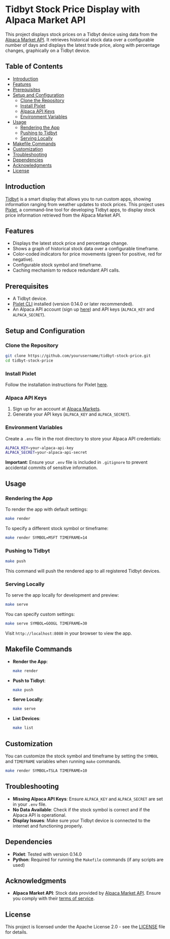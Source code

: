 
# Tidbyt Stock Price Display with Alpaca Market API

This project displays stock prices on a Tidbyt device using data from the [Alpaca Market API](https://alpaca.markets/). It retrieves historical stock data over a configurable number of days and displays the latest trade price, along with percentage changes, graphically on a Tidbyt device.

## Table of Contents

- [Introduction](#introduction)
- [Features](#features)
- [Prerequisites](#prerequisites)
- [Setup and Configuration](#setup-and-configuration)
  - [Clone the Repository](#clone-the-repository)
  - [Install Pixlet](#install-pixlet)
  - [Alpaca API Keys](#alpaca-api-keys)
  - [Environment Variables](#environment-variables)
- [Usage](#usage)
  - [Rendering the App](#rendering-the-app)
  - [Pushing to Tidbyt](#pushing-to-tidbyt)
  - [Serving Locally](#serving-locally)
- [Makefile Commands](#makefile-commands)
- [Customization](#customization)
- [Troubleshooting](#troubleshooting)
- [Dependencies](#dependencies)
- [Acknowledgments](#acknowledgments)
- [License](#license)

## Introduction

[Tidbyt](https://tidbyt.com/) is a smart display that allows you to run custom apps, showing information ranging from weather updates to stock prices. This project uses [Pixlet](https://github.com/tidbyt/pixlet), a command-line tool for developing Tidbyt apps, to display stock price information retrieved from the Alpaca Market API.

## Features

- Displays the latest stock price and percentage change.
- Shows a graph of historical stock data over a configurable timeframe.
- Color-coded indicators for price movements (green for positive, red for negative).
- Configurable stock symbol and timeframe.
- Caching mechanism to reduce redundant API calls.

## Prerequisites

- A Tidbyt device.
- [Pixlet CLI](https://github.com/tidbyt/pixlet) installed (version 0.14.0 or later recommended).
- An Alpaca API account (sign up [here](https://alpaca.markets/)) and API keys (`ALPACA_KEY` and `ALPACA_SECRET`).

## Setup and Configuration

### Clone the Repository

```bash
git clone https://github.com/yourusername/tidbyt-stock-price.git
cd tidbyt-stock-price
```

### Install Pixlet

Follow the installation instructions for Pixlet [here](https://github.com/tidbyt/pixlet#installation).

### Alpaca API Keys

1. Sign up for an account at [Alpaca Markets](https://alpaca.markets/).
2. Generate your API keys (`ALPACA_KEY` and `ALPACA_SECRET`).

### Environment Variables

Create a `.env` file in the root directory to store your Alpaca API credentials:

```bash
ALPACA_KEY=your-alpaca-api-key
ALPACA_SECRET=your-alpaca-api-secret
```

**Important**: Ensure your `.env` file is included in `.gitignore` to prevent accidental commits of sensitive information.

## Usage

### Rendering the App

To render the app with default settings:

```bash
make render
```

To specify a different stock symbol or timeframe:

```bash
make render SYMBOL=MSFT TIMEFRAME=14
```

### Pushing to Tidbyt

```bash
make push
```

This command will push the rendered app to all registered Tidbyt devices.

### Serving Locally

To serve the app locally for development and preview:

```bash
make serve
```

You can specify custom settings:

```bash
make serve SYMBOL=GOOGL TIMEFRAME=30
```

Visit `http://localhost:8080` in your browser to view the app.

## Makefile Commands

- **Render the App**:

  ```bash
  make render
  ```

- **Push to Tidbyt**:

  ```bash
  make push
  ```

- **Serve Locally**:

  ```bash
  make serve
  ```

- **List Devices**:

  ```bash
  make list
  ```

## Customization

You can customize the stock symbol and timeframe by setting the `SYMBOL` and `TIMEFRAME` variables when running `make` commands.

```bash
make render SYMBOL=TSLA TIMEFRAME=10
```

## Troubleshooting

- **Missing Alpaca API Keys**: Ensure `ALPACA_KEY` and `ALPACA_SECRET` are set in your `.env` file.
- **No Data Available**: Check if the stock symbol is correct and if the Alpaca API is operational.
- **Display Issues**: Make sure your Tidbyt device is connected to the internet and functioning properly.

## Dependencies

- **Pixlet**: Tested with version 0.14.0
- **Python**: Required for running the `Makefile` commands (if any scripts are used)

## Acknowledgments

- **Alpaca Market API**: Stock data provided by [Alpaca Market API](https://alpaca.markets/). Ensure you comply with their [terms of service](https://alpaca.markets/terms-of-service/).

## License

This project is licensed under the Apache License 2.0 - see the [LICENSE](LICENSE) file for details.
